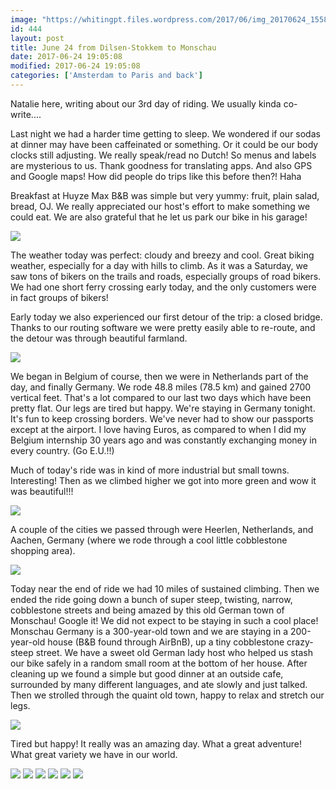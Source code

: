 ```yaml
---
image: "https://whitingpt.files.wordpress.com/2017/06/img_20170624_155842466_hdr.jpg"
id: 444
layout: post
title: June 24 from Dilsen-Stokkem to Monschau
date: 2017-06-24 19:05:08
modified: 2017-06-24 19:05:08
categories: ['Amsterdam to Paris and back']
---
```



Natalie here, writing about our 3rd day of riding. We usually kinda co-write....

Last night we had a harder time getting to sleep. We wondered if our sodas at dinner may have been caffeinated or something. Or it could be our body clocks still adjusting. We really speak/read no Dutch! So menus and labels are mysterious to us. Thank goodness for translating apps. And also GPS and Google maps! How did people do trips like this before then?! Haha

Breakfast at Huyze Max B&B was simple but very yummy: fruit, plain salad, bread, OJ. We really appreciated our host's effort to make something we could eat. We are also grateful that he let us park our bike in his garage!

![](https://whitingpt.files.wordpress.com/2017/06/img_20170624_091731108.jpg)

The weather today was perfect: cloudy and breezy and cool. Great biking weather, especially for a day with hills to climb.
As it was a Saturday, we saw tons of bikers on the trails and roads, especially groups of road bikers. We had one short ferry crossing early today, and the only customers were in fact groups of bikers! 

Early today we also experienced our first detour of the trip: a closed bridge. Thanks to our routing software we were pretty easily able to re-route, and the detour was through beautiful farmland.

![](https://whitingpt.files.wordpress.com/2017/06/img_20170624_095434367.jpg)

We began in Belgium of course, then we were in Netherlands part of the day, and finally Germany. We rode 48.8 miles (78.5 km) and gained 2700 vertical feet. That's a lot compared to our last two days which have been pretty flat. Our legs are tired but happy. We're staying in Germany tonight. It's fun to keep crossing borders. We've never had to show our passports except at the airport. I love having Euros, as compared to when I did my Belgium internship 30 years ago and was constantly exchanging money in every country. (Go E.U.!!)

Much of today's ride was in kind of more industrial but small towns. Interesting! Then as we climbed higher we got into more green and wow it was beautiful!!!

![](https://whitingpt.files.wordpress.com/2017/06/img_20170624_154200697_hdr.jpg)

A couple of the cities we passed through were Heerlen, Netherlands, and Aachen, Germany (where we rode through a cool little cobblestone shopping area).

![](https://whitingpt.files.wordpress.com/2017/06/img_20170624_201426_343.jpg)

Today near the end of ride we had 10 miles of sustained climbing. Then we ended the ride going down a bunch of super steep, twisting, narrow, cobblestone streets and being amazed by this old German town of Monschau! Google it! We did not expect to be staying in such a cool place! Monschau Germany is a 300-year-old town and we are staying in a 200-year-old house (B&B found through AirBnB), up a tiny cobblestone crazy-steep street. We have a sweet old German lady host who helped us stash our bike safely in a random small room at the bottom of her house. After cleaning up we found a simple but good dinner at an outside cafe, surrounded by many different languages, and ate slowly and just talked. Then we strolled through the quaint old town, happy to relax and stretch our legs. 

![](https://whitingpt.files.wordpress.com/2017/06/img_20170624_160159578_hdr.jpg)

Tired but happy! It really was an amazing day. What a great adventure! What great variety we have in our world. 

<!-- Auto-inserted images -->
![](https://rode.whitings.org/wp-content/uploads/2017/06/image2.jpg/image2.jpg)
![](https://rode.whitings.org/wp-content/uploads/2017/06/img_20170624_091731108.jpg/img_20170624_091731108.jpg)
![](https://rode.whitings.org/wp-content/uploads/2017/06/img_20170624_095434367.jpg/img_20170624_095434367.jpg)
![](https://rode.whitings.org/wp-content/uploads/2017/06/img_20170624_154200697_hdr.jpg/img_20170624_154200697_hdr.jpg)
![](https://rode.whitings.org/wp-content/uploads/2017/06/img_20170624_155842466_hdr.jpg/img_20170624_155842466_hdr.jpg)
![](https://rode.whitings.org/wp-content/uploads/2017/06/img_20170624_160159578_hdr.jpg/img_20170624_160159578_hdr.jpg)
